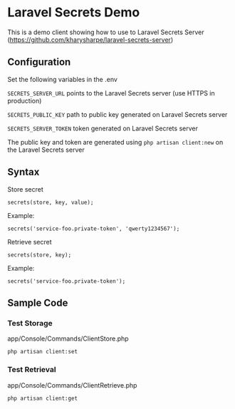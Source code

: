 # Laravel Secrets Demo

This is a demo client showing how to use to Laravel Secrets Server (https://github.com/kharysharpe/laravel-secrets-server) 

## Configuration
Set the following variables in the .env

`SECRETS_SERVER_URL` points to the Laravel Secrets server (use HTTPS in production)

`SECRETS_PUBLIC_KEY` path to public key generated on Laravel Secrets server

`SECRETS_SERVER_TOKEN` token generated on Laravel Secrets server


The public key and token are generated using `php artisan client:new` on the Laravel Secrets server

## Syntax

Store secret
```
secrets(store, key, value);
```
Example:
```
secrets('service-foo.private-token', 'qwerty1234567');
```


Retrieve secret
```
secrets(store, key);
```

Example:
```
secrets('service-foo.private-token');
```


## Sample Code
### Test Storage
app/Console/Commands/ClientStore.php
```
php artisan client:set
```

### Test Retrieval
app/Console/Commands/ClientRetrieve.php
```
php artisan client:get
```

